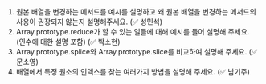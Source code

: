 1. 원본 배열을 변경하는 메서드를 예시를 설명하고 왜 원본 배열을 변경하는 메서드의 사용이 권장되지 않는지 설명해주세요. (✅ 성민석)
2. Array.prototype.reduce가 할 수 있는 일들에 대해 예시를 들어 설명해 주세요. (인수에 대한 설명 포함) (✅ 박소현)
3. Array.prototype.splice와 Array.prototype.slice를 비교하여 설명해 주세요. (✅ 문소영)
4. 배열에서 특정 원소의 인덱스를 찾는 여러가지 방법을 설명해 주세요. (✅ 남기주)
